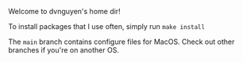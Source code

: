 Welcome to dvnguyen's home dir!

To install packages that I use often, simply run `make install`

The `main` branch contains configure files for MacOS. Check out other branches if you're on another OS.
